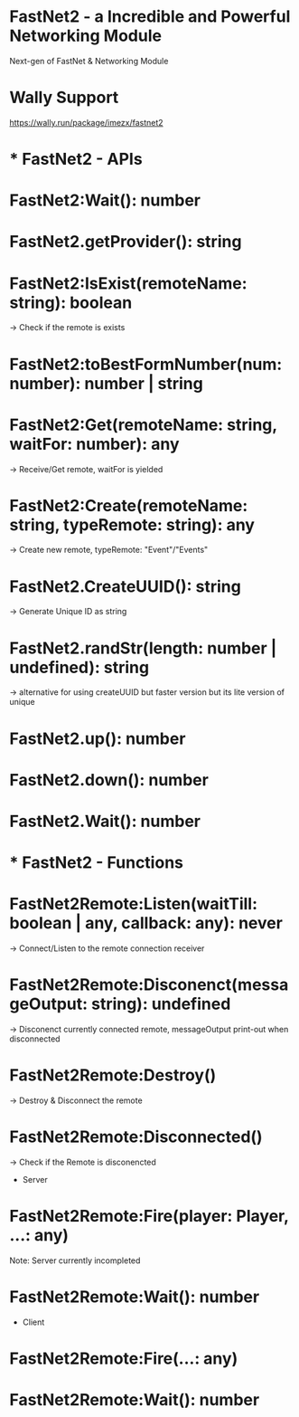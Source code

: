 # FastNet2 - a Incredible and Powerful Networking Module
Next-gen of FastNet & Networking Module

# Wally Support
https://wally.run/package/imezx/fastnet2

# * FastNet2 - APIs

# FastNet2:Wait(): number
# FastNet2.getProvider(): string
# FastNet2:IsExist(remoteName: string): boolean
-> Check if the remote is exists
# FastNet2:toBestFormNumber(num: number): number | string
# FastNet2:Get(remoteName: string, waitFor: number): any
-> Receive/Get remote, waitFor is yielded
# FastNet2:Create(remoteName: string, typeRemote: string): any
-> Create new remote, typeRemote: "Event"/"Events"
# FastNet2.CreateUUID(): string
-> Generate Unique ID as string
# FastNet2.randStr(length: number | undefined): string
-> alternative for using createUUID but faster version but its lite version of unique
# FastNet2.up(): number
# FastNet2.down(): number
# FastNet2.Wait(): number

# * FastNet2 - Functions

# FastNet2Remote:Listen(waitTill: boolean | any, callback: any): never
-> Connect/Listen to the remote connection receiver
# FastNet2Remote:Disconenct(messageOutput: string): undefined
-> Disconenct currently connected remote, messageOutput print-out when disconnected
# FastNet2Remote:Destroy()
-> Destroy & Disconnect the remote
# FastNet2Remote:Disconnected()
-> Check if the Remote is disconencted

- Server
# FastNet2Remote:Fire(player: Player, ...: any)
Note: Server currently incompleted
# FastNet2Remote:Wait(): number

- Client
# FastNet2Remote:Fire(...: any)
# FastNet2Remote:Wait(): number

